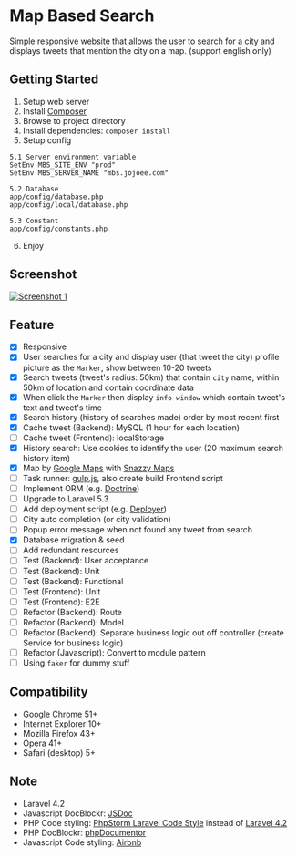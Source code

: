 # Map Based Search

Simple responsive website that allows the user to search for a city  and displays tweets that mention the city on a map. (support english only)

## Getting Started
1. Setup web server
2. Install [Composer](https://getcomposer.org/)
3. Browse to project directory
4. Install dependencies: `composer install`
5. Setup config
```
5.1 Server environment variable
SetEnv MBS_SITE_ENV "prod"
SetEnv MBS_SERVER_NAME "mbs.jojoee.com"

5.2 Database
app/config/database.php
app/config/local/database.php

5.3 Constant
app/config/constants.php
```
6. Enjoy

## Screenshot

[![Screenshot 1](https://raw.githubusercontent.com/jojoee/map-based-search/master/screenshot/screenshot1.jpg "Screenshot 1")](http://mbs.jojoee.com/)

## Feature
- [x] Responsive
- [x] User searches for a city and display user (that tweet the city) profile picture as the `Marker`, show between 10-20 tweets
- [x] Search tweets (tweet's radius: 50km) that contain `city` name, within 50km of location and contain coordinate data
- [x] When click the `Marker` then display `info window` which contain tweet's text and tweet's time
- [x] Search history (history of searches made) order by most recent first
- [x] Cache tweet (Backend): MySQL (1 hour for each location)
- [ ] Cache tweet (Frontend): localStorage
- [x] History search: Use cookies to identify the user (20 maximum search history item)
- [x] Map by [Google Maps](https://www.google.co.th/maps) with [Snazzy Maps](https://snazzymaps.com/)
- [ ] Task runner: [gulp.js](http://gulpjs.com/), also create build Frontend script
- [ ] Implement ORM (e.g. [Doctrine](http://www.doctrine-project.org/))
- [ ] Upgrade to Laravel 5.3
- [ ] Add deployment script (e.g. [Deployer](https://deployer.org/))
- [ ] City auto completion (or city validation)
- [ ] Popup error message when not found any tweet from search
- [x] Database migration & seed
- [ ] Add redundant resources
- [ ] Test (Backend): User acceptance
- [ ] Test (Backend): Unit
- [ ] Test (Backend): Functional
- [ ] Test (Frontend): Unit
- [ ] Test (Frontend): E2E
- [ ] Refactor (Backend): Route
- [ ] Refactor (Backend): Model
- [ ] Refactor (Backend): Separate business logic out off controller (create Service for business logic)
- [ ] Refactor (Javascript): Convert to module pattern
- [ ] Using `faker` for dummy stuff

## Compatibility
- Google Chrome 51+
- Internet Explorer 10+
- Mozilla Firefox 43+
- Opera 41+
- Safari (desktop) 5+

## Note
- Laravel 4.2
- Javascript DocBlockr: [JSDoc](http://usejsdoc.org/)
- PHP Code styling: [PhpStorm Laravel Code Style](https://github.com/michaeldyrynda/phpstorm-laravel-code-style) instead of [Laravel 4.2](http://laravel.com/docs/4.2/contributions)
- PHP DocBlockr: [phpDocumentor](http://phpdoc.org/)
- Javascript Code styling: [Airbnb](https://github.com/airbnb/javascript)
